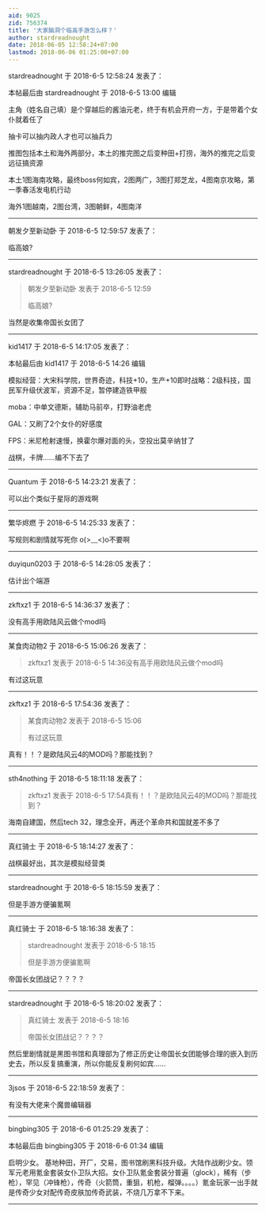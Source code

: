 ```yaml
---
aid: 9025
zid: 756374
title: '大家脑洞个临高手游怎么样？'
author: stardreadnought
date: 2018-06-05 12:58:24+07:00
lastmod: 2018-06-06 01:25:00+07:00
---
```


stardreadnought 于 2018-6-5 12:58:24 发表了：

本帖最后由 stardreadnought 于 2018-6-5 13:00 编辑 

主角（姓名自己填）是个穿越后的酱油元老，终于有机会开府一方，于是带着个女仆就着任了

抽卡可以抽内政人才也可以抽兵力

推图包括本土和海外两部分，本土的推完图之后变种田+打捞，海外的推完之后变远征搞资源

本土1图海南攻略，最终boss何如宾，2图两广，3图打郑芝龙，4图南京攻略，第一季春活发电机行动

海外1图越南，2图台湾，3图朝鲜，4图南洋

---------

朝发夕至新动卧 于 2018-6-5 12:59:57 发表了：

临高娘?

---------

stardreadnought 于 2018-6-5 13:26:05 发表了：

> 朝发夕至新动卧 发表于 2018-6-5 12:59
> 
> 临高娘?



当然是收集帝国长女团了

---------

kid1417 于 2018-6-5 14:17:05 发表了：

本帖最后由 kid1417 于 2018-6-5 14:26 编辑 

模拟经营：大宋科学院，世界奇迹，科技+10，生产+10即时战略：2级科技，国民军升级伏波军，资源不足，暂停建造铁甲舰

moba：中单文德斯，辅助马前卒，打野油老虎

GAL：又刷了2个女仆的好感度

FPS：米尼枪射速慢，换霍尔爆对面的头，空投出莫辛纳甘了

战棋，卡牌……编不下去了

---------

Quantum 于 2018-6-5 14:23:21 发表了：

可以出个类似于星际的游戏啊

---------

繁华烬燃 于 2018-6-5 14:25:33 发表了：

写规则和剧情就写死你 o(>﹏<)o不要啊

---------

duyiqun0203 于 2018-6-5 14:28:05 发表了：

估计出个端游

---------

zkftxz1 于 2018-6-5 14:36:37 发表了：

没有高手用欧陆风云做个mod吗

---------

某食肉动物2 于 2018-6-5 15:06:26 发表了：

> zkftxz1 发表于 2018-6-5 14:36没有高手用欧陆风云做个mod吗



有过这玩意

---------

zkftxz1 于 2018-6-5 17:54:36 发表了：

> 某食肉动物2 发表于 2018-6-5 15:06
> 
> 有过这玩意



真有！！？是欧陆风云4的MOD吗？那能找到？

---------

sth4nothing 于 2018-6-5 18:11:18 发表了：

> zkftxz1 发表于 2018-6-5 17:54真有！！？是欧陆风云4的MOD吗？那能找到？



海南自建国，然后tech 32，理念全开，再还个革命共和国就差不多了

---------

真红骑士 于 2018-6-5 18:14:27 发表了：

战棋最好出，其次是模拟经营类

---------

stardreadnought 于 2018-6-5 18:15:59 发表了：

但是手游方便骗氪啊

---------

真红骑士 于 2018-6-5 18:16:38 发表了：

> stardreadnought 发表于 2018-6-5 18:15
> 
> 但是手游方便骗氪啊



帝国长女团战记？？？？

---------

stardreadnought 于 2018-6-5 18:20:02 发表了：

> 真红骑士 发表于 2018-6-5 18:16
> 
> 帝国长女团战记？？？？



然后里剧情就是黑图书馆和真理部为了修正历史让帝国长女团能够合理的嵌入到历史去，所以反复搞重演，所以你能反复刷何如宾……

---------

3jsos 于 2018-6-5 22:18:59 发表了：

有没有大佬来个魔兽编辑器

---------

bingbing305 于 2018-6-6 01:25:29 发表了：

本帖最后由 bingbing305 于 2018-6-6 01:34 编辑 

启明少女。 基地种田，开厂，交易，图书馆刷黑科技升级。大陆作战刷少女。领军元老用氪金套装女仆卫队大招。女仆卫队氪金套装分普遍（glock），稀有（步枪），罕见（冲锋枪），传奇（火箭筒，重狙，机枪，榴弹。。。。）氪金玩家一出手就是传奇少女对配传奇皮肤加传奇武装，不烧几万拿不下来。

---------

